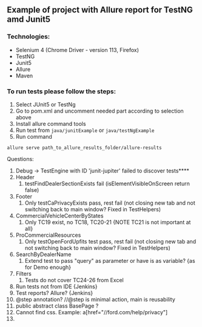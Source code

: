 <h2>Example of project with Allure report for TestNG amd Junit5</h2>

<h3>Technologies:</h3>

- Selenium 4 (Chrome Driver - version 113, Firefox)
- TestNG
- Junit5
- Allure
- Maven

<h3>To run tests please follow the steps:</h3>

1. Select JUnit5 or TestNg
1. Go to pom.xml and uncomment needed part according to selection above
1. Install allure command tools
1. Run test from `java/junitExample` or `java/testNgExample`
1. Run command 

```
allure serve path_to_allure_results_folder/allure-results
```
Questions:
1. Debug -> TestEngine with ID 'junit-jupiter' failed to discover tests****
2. Header
   1. testFindDealerSectionExists fail (isElementVisibleOnScreen return false)
3. Footer
   1. Only testCaPrivacyExists pass, rest fail (not closing new tab and not switching back to main window? Fixed in TestHelpers)
4. CommercialVehicleCenterByStates
   1. Only TC19 exist, no TC18, TC20-21 {NOTE TC21 is not important at all}
5. ProCommercialResources
   1. Only testOpenFordUpfits test pass, rest fail (not closing new tab and not switching back to main window? Fixed in TestHelpers)
6. SearchByDealerName
   1. Extend test to pass "query" as parameter or have is as variable? {as for Demo enough}
7. Filters
   1. Tests do not cover TC24-26 from Excel
8. Run tests not from IDE {Jenkins}
9. Test reports? Allure? {Jenkins}
10. @step annotation? //@step is minimal action, main is reusability
11. public abstract class BasePage ?
12. Cannot find css. Example: a[href="//ford.com/help/privacy"]
13. 
